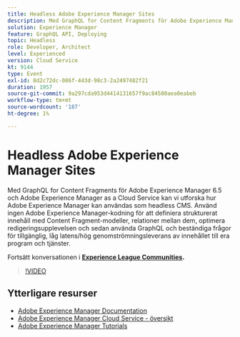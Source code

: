 ```yaml
---
title: Headless Adobe Experience Manager Sites
description: Med GraphQL for Content Fragments för Adobe Experience Manager 6.5 och Adobe Experience Manager as a Cloud Service kan vi utforska hur Adobe Experience Manager kan användas som headless CMS. Använd ingen Adobe Experience Manager-kodning för att definiera strukturerat innehåll med Content Fragment-modeller, relationer mellan dem, optimera redigeringsupplevelsen och sedan använda GraphQL och beständiga frågor för tillgänglig, låg latens/hög genomströmningsleverans av innehållet till era program och tjänster.
solution: Experience Manager
feature: GraphQL API, Deploying
topic: Headless
role: Developer, Architect
level: Experienced
version: Cloud Service
kt: 9144
type: Event
exl-id: 8d2c72dc-086f-443d-98c3-2a2497482f21
duration: 1957
source-git-commit: 9a297cda953d4414131657f9ac84580aea0eabeb
workflow-type: tm+mt
source-wordcount: '187'
ht-degree: 1%

---
```


# Headless Adobe Experience Manager Sites

Med GraphQL for Content Fragments för Adobe Experience Manager 6.5 och Adobe Experience Manager as a Cloud Service kan vi utforska hur Adobe Experience Manager kan användas som headless CMS. Använd ingen Adobe Experience Manager-kodning för att definiera strukturerat innehåll med Content Fragment-modeller, relationer mellan dem, optimera redigeringsupplevelsen och sedan använda GraphQL och beständiga frågor för tillgänglig, låg latens/hög genomströmningsleverans av innehållet till era program och tjänster.

Fortsätt konversationen i **[Experience League Communities](https://adobe.ly/39H5BWo).**

>[!VIDEO](https://video.tv.adobe.com/v/337576/?quality=12&learn=on&hidetitle=true)

## Ytterligare resurser

- [Adobe Experience Manager Documentation](https://experienceleague.adobe.com/docs/experience-manager-cloud-service.html)
- [Adobe Experience Manager Cloud Service - översikt](https://experienceleague.adobe.com/docs/experience-manager-cloud-service/overview/home.html)
- [Adobe Experience Manager Tutorials](https://experienceleague.adobe.com/docs/experience-manager-tutorials.html)
